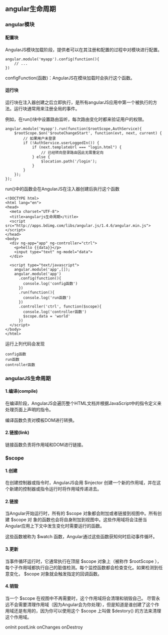 ## angular生命周期
### angular模块
#### 配置块
AngularJS模块加载阶段，提供者可以在其注册和配置的过程中对模块进行配置。

	angular.module('myapp').config(function(){
		// ...
	})
configFunction(函数)：AngularJS在模块加载时会执行这个函数。
#### 运行块
运行块在注入器创建之后立即执行，是所有angularJS应用中第一个被执行的方法。运行块通常用来注册全局的事件。

例如，在run()块中设置路由监听，每次路由变化时都来验证用户的权限。

	angular.module('myapp').run(function($rootScope,AuthService){
		$rootScope.$on('$routeChangeStart', function(evt, next, current) {
			// 如果用户未登录
			if (!AuthService.userLoggedIn()) {
				if (next.templateUrl === "login.html") {
					// 已经转向登录路由因此无需重定向
				} else {
					$location.path('/login');
				}
			}
		});
	});
run()中的函数会在AngularJS在注入器创建后执行这个函数

	<!DOCTYPE html>
	<html lang="en">
	<head>
	  <meta charset="UTF-8">
	  <title>angularjs生命周期</title>
	  <script src="http://apps.bdimg.com/libs/angular.js/1.4.6/angular.min.js"></script>
	</head>
	<body>
	  <div ng-app="app" ng-controller="ctrl">
	    <p>hello {{data}}</p>
	    <input type="text" ng-model="data">
	  </div>
	
	  <script type="text/javascript">
	    angular.module('app',[]);
	    angular.module('app')
	      .config(function(){
	        console.log('config函数')
	      })
	      .run(function(){
	        console.log('run函数')
	      })
	      .controller('ctrl', function($scope){
	        console.log('controller函数')
	        $scope.data = 'world'
	      })
	  </script>
	</body>
	</html>
运行上列代码会发现

	config函数
	run函数
	controller函数
### angularJS生命周期
#### 1.编译(compile)
在编译阶段，AngularJS会遍历整个HTML文档并根据JavaScript中的指令定义来处理页面上声明的指令。

编译函数负责对模板DOM进行转换。
#### 2.链接(link)
链接函数负责将作用域和DOM进行链接。
### $scope
#### 1.创建
在创建控制器或指令时，AngularJS会用 $injector 创建一个新的作用域，并在这个新建的控制器或指令运行时将作用域传递进去。
#### 2.链接
当Angular开始运行时，所有的 $scope 对象都会附加或者链接到视图中。所有创建 $scope 对
象的函数也会将自身附加到视图中。这些作用域将会注册当Angular应用上下文中发生变化时需要运行的函数。

这些函数被称为 $watch 函数，Angular通过这些函数获知何时启动事件循环。
#### 3.更新
当事件循环运行时，它通常执行在顶层 $scope 对象上（被称作 $rootScope ），每个子作用域都执行自己的脏值检测。每个监控函数都会检查变化。如果检测到任意变化， $scope 对象就会触发指定的回调函数。
#### 4.销毁
当一个 $scope 在视图中不再需要时，这个作用域将会清理和销毁自己。
尽管永远不会需要清理作用域（因为Angular会为你处理），但是知道是谁创建了这个作用域还是有用的，因为你可以使用这个 $scope 上叫做 $destory() 的方法来清理这个作用域。

onInit postLink onChanges onDestroy
